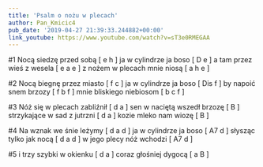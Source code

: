 ```yaml
---
title: 'Psalm o nożu w plecach'
author: Pan_Kmicic4
pub_date: '2019-04-27 21:39:33.244882+00:00'
link_youtube: https://www.youtube.com/watch?v=sT3e0RMEGAA
---
```


#1
Nocą siedzę przed sobą [ e h ]
ja w cylindrze ja boso [ D e ]
a tam przez wieś z wesela [ e a e ]
z nożem w plecach mnie niosą [ a h e ]

#2
Nocą biegnę przez miasto [ f c ]
ja w cylindrze ja boso [ Dis f ] 
by napoić snem brzozy [ f b f ]
mnie bliskiego niebiosom [ b c f ]

#3
Nóż się w plecach zabliźnił [ d a ]
sen w naciętą wszedł brzozę [ B ]
strzykające w sad z jutrzni [ d a ]
kozie mleko nam wiozę [ B ]

#4
Na wznak we śnie leżymy [ d a d ]
ja w cylindrze ja boso [ A7 d ]
słysząc tylko jak nocą [ d a d ]
w jego plecy nóż wchodzi [ A7 d ]

#5
i trzy szybki w okienku [ d a ]
coraz głośniej dygocą [ a B ]